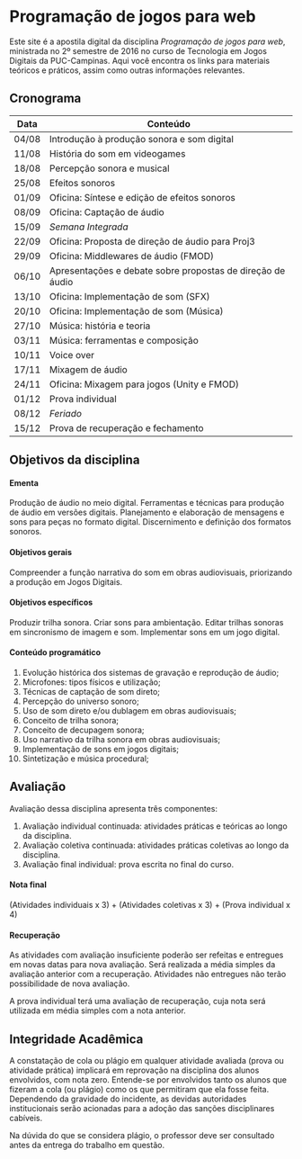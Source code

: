 # Programação de jogos para web

<!--<center>![](imgs/singing.gif)</center>-->

Este site é a apostila digital da disciplina *Programação de jogos para web*, ministrada no 2º semestre de 2016 no curso de Tecnologia em Jogos Digitais da PUC-Campinas. Aqui você encontra os links para materiais teóricos e práticos, assim como outras informações relevantes.

## Cronograma

| Data  | Conteúdo                                                   |
|-------|------------------------------------------------------------|
| 04/08 | Introdução à produção sonora e som digital                 |
| 11/08 | História do som em videogames                              |
| 18/08 | Percepção sonora e musical                                 |
| 25/08 | Efeitos sonoros                                            |
| 01/09 | Oficina: Síntese e edição de efeitos sonoros               |
| 08/09 | Oficina: Captação de áudio                                 |
| 15/09 | *Semana Integrada*                                         |
| 22/09 | Oficina: Proposta de direção de áudio para Proj3           |
| 29/09 | Oficina: Middlewares de áudio (FMOD)                       |
| 06/10 | Apresentações e debate sobre propostas de direção de áudio |
| 13/10 | Oficina: Implementação de som (SFX)                        |
| 20/10 | Oficina: Implementação de som (Música)                     |
| 27/10 | Música: história e teoria                                  |
| 03/11 | Música: ferramentas e composição                           |
| 10/11 | Voice over                                                 |
| 17/11 | Mixagem de áudio                                           |
| 24/11 | Oficina: Mixagem para jogos (Unity e FMOD)                 |
| 01/12 | Prova individual                                           |
| 08/12 | *Feriado*                                                  |
| 15/12 | Prova de recuperação e fechamento                          |

## Objetivos da disciplina

#### Ementa

Produção de áudio no meio digital. Ferramentas e técnicas para produção de áudio em versões digitais. Planejamento e elaboração de mensagens e sons para peças no formato digital. Discernimento e definição dos formatos sonoros.

#### Objetivos gerais

Compreender a função narrativa do som em obras audiovisuais, priorizando a produção em Jogos Digitais.

#### Objetivos específicos

Produzir trilha sonora. Criar sons para ambientação. Editar trilhas sonoras em sincronismo de imagem e som. Implementar sons em um jogo digital.

#### Conteúdo programático

1. Evolução histórica dos sistemas de gravação e reprodução de áudio;
2. Microfones: tipos físicos e utilização;
3. Técnicas de captação de som direto;
4. Percepção do universo sonoro;
5. Uso de som direto e/ou dublagem em obras audiovisuais;
6. Conceito de trilha sonora;
7. Conceito de decupagem sonora;
8. Uso narrativo da trilha sonora em obras audiovisuais;
9. Implementação de sons em jogos digitais;
10. Sintetização e música procedural;

## Avaliação

Avaliação dessa disciplina apresenta três componentes:

1. Avaliação individual continuada: atividades práticas e teóricas ao longo da disciplina.
2. Avaliação coletiva continuada: atividades práticas coletivas ao longo da disciplina.
3. Avaliação final individual: prova escrita no final do curso.

#### Nota final  

(Atividades individuais x 3) + (Atividades coletivas x 3) + (Prova individual x 4)

#### Recuperação

As atividades com avaliação insuficiente poderão ser refeitas e entregues em novas datas para nova avaliação. Será realizada a média simples da avaliação anterior com a recuperação. Atividades não entregues não terão possibilidade de nova avaliação.

A prova individual terá uma avaliação de recuperação, cuja nota será utilizada em média simples com a nota anterior.

## Integridade Acadêmica

A constatação de cola ou plágio em qualquer atividade avaliada (prova ou atividade prática) implicará em reprovação na disciplina dos alunos envolvidos, com nota zero. Entende-se por envolvidos tanto os alunos que fizeram a cola (ou plágio) como os que permitiram que ela fosse feita. Dependendo da gravidade do incidente, as devidas autoridades institucionais serão acionadas para a adoção das sanções disciplinares cabíveis.

Na dúvida do que se considera plágio, o professor deve ser consultado antes da entrega do trabalho em questão.
